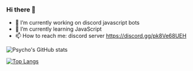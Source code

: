 ### Hi there 👋

- 🔭 I’m currently working on discord javascript bots
- 🌱 I’m currently learning JavaScript
- 📫 How to reach me: discord server https://discord.gg/pk8Ve68UEH

![Psycho's GitHub stats](https://github-readme-stats.vercel.app/api?username=psycho006develop&show_icons=true&theme=blue-green)

[![Top Langs](https://github-readme-stats.vercel.app/api/top-langs/?username=psycho006develop)]([https://github.com/Psycho006Develop/lesterbot])
